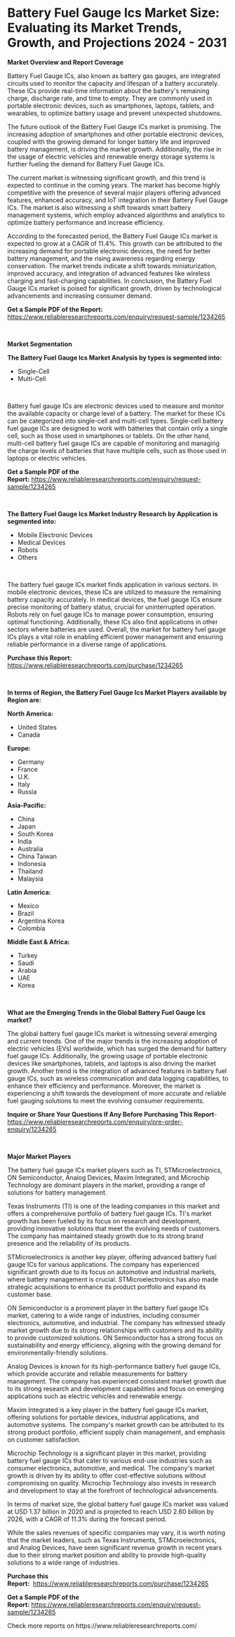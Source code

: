 <p><h1>Battery Fuel Gauge Ics Market Size: Evaluating its Market Trends, Growth, and Projections 2024 - 2031</h1></p><p><strong>Market Overview and Report Coverage</strong></p>
<p><p>Battery Fuel Gauge ICs, also known as battery gas gauges, are integrated circuits used to monitor the capacity and lifespan of a battery accurately. These ICs provide real-time information about the battery's remaining charge, discharge rate, and time to empty. They are commonly used in portable electronic devices, such as smartphones, laptops, tablets, and wearables, to optimize battery usage and prevent unexpected shutdowns.</p><p>The future outlook of the Battery Fuel Gauge ICs market is promising. The increasing adoption of smartphones and other portable electronic devices, coupled with the growing demand for longer battery life and improved battery management, is driving the market growth. Additionally, the rise in the usage of electric vehicles and renewable energy storage systems is further fueling the demand for Battery Fuel Gauge ICs.</p><p>The current market is witnessing significant growth, and this trend is expected to continue in the coming years. The market has become highly competitive with the presence of several major players offering advanced features, enhanced accuracy, and IoT integration in their Battery Fuel Gauge ICs. The market is also witnessing a shift towards smart battery management systems, which employ advanced algorithms and analytics to optimize battery performance and increase efficiency.</p><p>According to the forecasted period, the Battery Fuel Gauge ICs market is expected to grow at a CAGR of 11.4%. This growth can be attributed to the increasing demand for portable electronic devices, the need for better battery management, and the rising awareness regarding energy conservation. The market trends indicate a shift towards miniaturization, improved accuracy, and integration of advanced features like wireless charging and fast-charging capabilities. In conclusion, the Battery Fuel Gauge ICs market is poised for significant growth, driven by technological advancements and increasing consumer demand.</p></p>
<p><strong>Get a Sample PDF of the Report:</strong> <a href="https://www.reliableresearchreports.com/enquiry/request-sample/1234265">https://www.reliableresearchreports.com/enquiry/request-sample/1234265</a></p>
<p>&nbsp;</p>
<p><strong>Market Segmentation</strong></p>
<p><strong>The Battery Fuel Gauge Ics Market Analysis by types is segmented into:</strong></p>
<p><ul><li>Single-Cell</li><li>Multi-Cell</li></ul></p>
<p>&nbsp;</p>
<p><p>Battery fuel gauge ICs are electronic devices used to measure and monitor the available capacity or charge level of a battery. The market for these ICs can be categorized into single-cell and multi-cell types. Single-cell battery fuel gauge ICs are designed to work with batteries that contain only a single cell, such as those used in smartphones or tablets. On the other hand, multi-cell battery fuel gauge ICs are capable of monitoring and managing the charge levels of batteries that have multiple cells, such as those used in laptops or electric vehicles.</p></p>
<p><strong>Get a Sample PDF of the Report:</strong>&nbsp;<a href="https://www.reliableresearchreports.com/enquiry/request-sample/1234265">https://www.reliableresearchreports.com/enquiry/request-sample/1234265</a></p>
<p>&nbsp;</p>
<p><strong>The Battery Fuel Gauge Ics Market Industry Research by Application is segmented into:</strong></p>
<p><ul><li>Mobile Electronic Devices</li><li>Medical Devices</li><li>Robots</li><li>Others</li></ul></p>
<p>&nbsp;</p>
<p><p>The battery fuel gauge ICs market finds application in various sectors. In mobile electronic devices, these ICs are utilized to measure the remaining battery capacity accurately. In medical devices, the fuel gauge ICs ensure precise monitoring of battery status, crucial for uninterrupted operation. Robots rely on fuel gauge ICs to manage power consumption, ensuring optimal functioning. Additionally, these ICs also find applications in other sectors where batteries are used. Overall, the market for battery fuel gauge ICs plays a vital role in enabling efficient power management and ensuring reliable performance in a diverse range of applications.</p></p>
<p><strong>Purchase this Report:</strong>&nbsp; <a href="https://www.reliableresearchreports.com/purchase/1234265">https://www.reliableresearchreports.com/purchase/1234265</a></p>
<p>&nbsp;</p>
<p><strong>In terms of Region, the Battery Fuel Gauge Ics Market Players available by Region are:</strong></p>
<p>
    <p> <strong> North America: </strong>
        <ul>
            <li>United States</li>
            <li>Canada</li>
        </ul>
        </p> 
    <p> <strong> Europe: </strong>
        <ul>
            <li>Germany</li>
            <li>France</li>
            <li>U.K.</li>
            <li>Italy</li>
            <li>Russia</li>
        </ul>
        </p> 
    <p> <strong> Asia-Pacific: </strong>
        <ul>
            <li>China</li>
            <li>Japan</li>
            <li>South Korea</li>
            <li>India</li>
            <li>Australia</li>
            <li>China Taiwan</li>
            <li>Indonesia</li>
            <li>Thailand</li>
            <li>Malaysia</li>
        </ul>
        </p> 
    <p> <strong> Latin America: </strong>
        <ul>
            <li>Mexico</li>
            <li>Brazil</li>
            <li>Argentina Korea</li>
            <li>Colombia</li>
        </ul>
        </p> 
    <p> <strong> Middle East & Africa: </strong>
        <ul>
            <li>Turkey</li>
            <li>Saudi</li>
            <li>Arabia</li>
            <li>UAE</li>
            <li>Korea</li>
        </ul>
    </p>
    </p>
<p>&nbsp;</p>
<p><strong>What are the Emerging Trends in the Global Battery Fuel Gauge Ics market?</strong></p>
<p><p>The global battery fuel gauge ICs market is witnessing several emerging and current trends. One of the major trends is the increasing adoption of electric vehicles (EVs) worldwide, which has surged the demand for battery fuel gauge ICs. Additionally, the growing usage of portable electronic devices like smartphones, tablets, and laptops is also driving the market growth. Another trend is the integration of advanced features in battery fuel gauge ICs, such as wireless communication and data logging capabilities, to enhance their efficiency and performance. Moreover, the market is experiencing a shift towards the development of more accurate and reliable fuel gauging solutions to meet the evolving consumer requirements.</p></p>
<p><strong>Inquire or Share Your Questions If Any Before Purchasing This Report</strong>- <a href="https://www.reliableresearchreports.com/enquiry/pre-order-enquiry/1234265">https://www.reliableresearchreports.com/enquiry/pre-order-enquiry/1234265</a></p>
<p>&nbsp;</p>
<p><strong>Major Market Players</strong></p>
<p><p>The battery fuel gauge ICs market players such as TI, STMicroelectronics, ON Semiconductor, Analog Devices, Maxim Integrated, and Microchip Technology are dominant players in the market, providing a range of solutions for battery management.</p><p>Texas Instruments (TI) is one of the leading companies in this market and offers a comprehensive portfolio of battery fuel gauge ICs. TI's market growth has been fueled by its focus on research and development, providing innovative solutions that meet the evolving needs of customers. The company has maintained steady growth due to its strong brand presence and the reliability of its products.</p><p>STMicroelectronics is another key player, offering advanced battery fuel gauge ICs for various applications. The company has experienced significant growth due to its focus on automotive and industrial markets, where battery management is crucial. STMicroelectronics has also made strategic acquisitions to enhance its product portfolio and expand its customer base.</p><p>ON Semiconductor is a prominent player in the battery fuel gauge ICs market, catering to a wide range of industries, including consumer electronics, automotive, and industrial. The company has witnessed steady market growth due to its strong relationships with customers and its ability to provide customized solutions. ON Semiconductor has a strong focus on sustainability and energy efficiency, aligning with the growing demand for environmentally-friendly solutions.</p><p>Analog Devices is known for its high-performance battery fuel gauge ICs, which provide accurate and reliable measurements for battery management. The company has experienced consistent market growth due to its strong research and development capabilities and focus on emerging applications such as electric vehicles and renewable energy.</p><p>Maxim Integrated is a key player in the battery fuel gauge ICs market, offering solutions for portable devices, industrial applications, and automotive systems. The company's market growth can be attributed to its strong product portfolio, efficient supply chain management, and emphasis on customer satisfaction.</p><p>Microchip Technology is a significant player in this market, providing battery fuel gauge ICs that cater to various end-use industries such as consumer electronics, automotive, and medical. The company's market growth is driven by its ability to offer cost-effective solutions without compromising on quality. Microchip Technology also invests in research and development to stay at the forefront of technological advancements.</p><p>In terms of market size, the global battery fuel gauge ICs market was valued at USD 1.37 billion in 2020 and is projected to reach USD 2.60 billion by 2026, with a CAGR of 11.3% during the forecast period.</p><p>While the sales revenues of specific companies may vary, it is worth noting that the market leaders, such as Texas Instruments, STMicroelectronics, and Analog Devices, have seen significant revenue growth in recent years due to their strong market position and ability to provide high-quality solutions to a wide range of industries.</p></p>
<p><strong>Purchase this Report:</strong>&nbsp;&nbsp;<a href="https://www.reliableresearchreports.com/purchase/1234265">https://www.reliableresearchreports.com/purchase/1234265</a></p>
<p></p>
<p><strong>Get a Sample PDF of the Report:</strong>&nbsp;<a href="https://www.reliableresearchreports.com/enquiry/request-sample/1234265">https://www.reliableresearchreports.com/enquiry/request-sample/1234265</a></p>
<p>Check more reports on https://www.reliableresearchreports.com/</p>